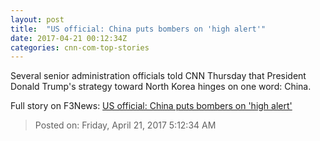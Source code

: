 ```yaml
---
layout: post
title:  "US official: China puts bombers on 'high alert'"
date: 2017-04-21 00:12:34Z
categories: cnn-com-top-stories
---
```


Several senior administration officials told CNN Thursday that President Donald Trump's strategy toward North Korea hinges on one word: China.


Full story on F3News: [US official: China puts bombers on 'high alert'](http://www.f3nws.com/n/u2yxJE)

> Posted on: Friday, April 21, 2017 5:12:34 AM
